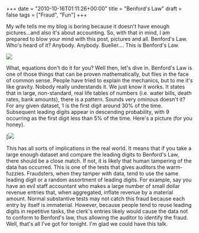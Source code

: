 +++
date = "2010-10-16T01:11:26+00:00"
title = "Benford's Law"
draft = false
tags = ["Fraud", "Fun"]
+++

My wife tells me my blog is boring because it doesn't have enough pictures...and also it's about accounting. So, with that in mind, I am prepared to blow your mind with this post, pictures and all. Benford's Law. Who's heard of it? Anybody. Anybody. Bueller.... This is Benford's Law. 
  
![](/images/2010-10-16-0073ca364c4b006a2d2508718966451d.png) 

What, equations don't do it for you? Well then, let's dive in. Benford's Law is one of those things that can be proven mathematically, but flies in the face of common sense. People have tried to explain the mechanics, but to me it's like gravity. Nobody really understands it. We just know it works. It states that in large, non-standard, real life tables of numbers (i.e. water bills, death rates, bank amounts), there is a pattern. Sounds very ominous doesn't it? For any given dataset, 1 is the first digit around 30% of the time. Subsequent leading digits appear in descending probability, with 9 occurring as the first digit less than 5% of the time. Here's a picture (for you honey). 

[![](/images/2010-10-16-BenfordsLaw_800.gif)

This has all sorts of implications in the real world. It means that if you take a large enough dataset and compare the leading digits to Benford's Law, there should be a close match. If not, it is likely that human tampering of the data has occurred. This is one of the tests that gives auditors the warm-fuzzies. Fraudsters, when they tamper with data, tend to use the same leading digit or a random assortment of leading digits. For example, say you have an evil staff accountant who makes a large number of small dollar revenue entries that, when aggregated, inflate revenue by a material amount. Normal substantive tests may not catch this fraud because each entry by itself is immaterial. However, because people tend to reuse leading digits in repetitive tasks, the clerk's entries likely would cause the data not to conform to Benford's law, thus allowing the auditor to identify the fraud. Well, that's all I've got for tonight. I'm glad we could have this talk.
